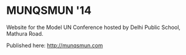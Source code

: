 # MUNQSMUN '14

Website for the Model UN Conference hosted by Delhi Public School, Mathura Road.

Published here: http://munqsmun.com
